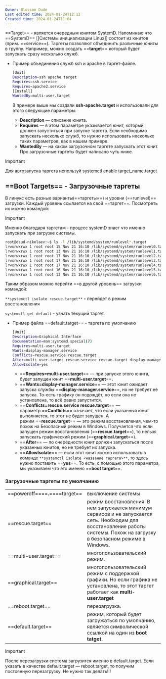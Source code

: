 ```yaml
---
Owner: Blossom Dude
Last edited time: 2024-01-24T12:12
Created time: 2024-01-24T11:04
---
```

==Target== - является очередным юнитом SystemD. Напоминаю что ==SystemD== [[Системы инициализации Linux]] состоит из юнитов (прим. ==service==). Таргеты позволяют объединить различные юниты в группу. Например, можно создать ==**target**== который будет запускать сразу несколько служб.

- Пример объединения служб ssh и apache в таргет-файле.
    
    ```Bash
    [Unit]
    Description=ssh apache target
    Requires=ssh.service
    Requires=apache2.service
    [Install]
    WantedBy=multi-user.target
    ```
    
    В примере выше мы создали **ssh-apache.target** и использовали для этого следующие параметры:
    
    - **Description** — описание юнита.
    - **Requires** — в этом параметре указывается юнит, который должен запуститься при запуске таргета. Если необходимо запускать несколько служб, то нужно использовать несколько таких параметров, как в нашем примере.
    - **WantedBy** — на каком загрузочном таргете запускать этот юнит. Про загрузочные таргеты будет написано чуть ниже.

> [!important]  
> Для автозапуска таргета используй systemctl enable target_name.target  

## ==Boot Targets== - Загрузочные таргеты

  

В линукс есть разные варианты(==таргеты==) и уровни (==runlevel)== загрузки. Каждый уровень ссылается на свой ==таргет==. Посмотреть их можно командой:

> [!important]  
> Именно благодаря таргетам - процесс systemD знает что именно запускать при загрузке системы.  

```Bash
root@dsud-nikolaev:~$ ls -l /lib/systemd/system/runlevel*.target
lrwxrwxrwx 1 root root 15 Nov 21 16:10 /lib/systemd/system/runlevel0.target -> poweroff.target
lrwxrwxrwx 1 root root 13 Nov 21 16:10 /lib/systemd/system/runlevel1.target -> rescue.target
lrwxrwxrwx 1 root root 17 Nov 21 16:10 /lib/systemd/system/runlevel2.target -> multi-user.target
lrwxrwxrwx 1 root root 17 Nov 21 16:10 /lib/systemd/system/runlevel3.target -> multi-user.target
lrwxrwxrwx 1 root root 17 Nov 21 16:10 /lib/systemd/system/runlevel4.target -> multi-user.target
lrwxrwxrwx 1 root root 16 Nov 21 16:10 /lib/systemd/system/runlevel5.target -> graphical.target
lrwxrwxrwx 1 root root 13 Nov 21 16:10 /lib/systemd/system/runlevel6.target -> reboot.target
```

Таким образом можно перейти ==в другой уровень== загрузки командой:  
  
`**systemctl isolate rescue.target**` **-** перейдет в режим восстановления

  

`systemctl get-default` - узнать текущий таргет.

  

- Пример файла ==default.target== - таргета по умолчанию
    
    ```Bash
    [Unit]
    Description=Graphical Interface
    Documentation=man:systemd.special(7)
    Requires=multi-user.target
    Wants=display-manager.service
    Conflicts=rescue.service rescue.target
    After=multi-user.target rescue.service rescue.target display-manager.service
    AllowIsolate=yes
    ```
    
    - ==**Requires=multi-user.target**== — при запуске этого юнита, будет запущен юнит ==**multi-user.target**==.
    - ==**Wants=display-manager.service**== — этот юнит ожидает запуска службы ==**display-manager.service**==, но не требует её запуска. То-есть графику он подождёт, но если она не установлена, то всё равно запустится.
    - ==**Conflicts=rescue.service rescue.target**== — параметр ==**Conflicts**== означает, что если указанный юнит выполняется, то этот не будет запущен. А режим ==**rescue.target**== — это режим восстановления, чем-то похож на Безопасный режим в Windows. Получается что если запущен режим восстановления (==**rescue.target**==), то нельзя запускать графический режим (==**graphical.target**==).
    - ==**After**== — по очерёдности юнит должен запускаться после указанных юнитов, но не требует их запуска.
    - ==**AllowIsolate**== — если этот юнит можно использовать в команде `**systemctl isolate <название таргета>**`, то здесь нужно поставить ==**yes**==. То есть, с помощью этого параметра, мы указываем что это именно ==**boot target**==.
    
      
    

  

### Загрузочные таргеты по умолчанию

|                                 |                                                                                                                                                                               |
| ------------------------------- | ----------------------------------------------------------------------------------------------------------------------------------------------------------------------------- |
| ==poweroff====**.**====target== | выключение системы                                                                                                                                                            |
| ==rescue.target==               | режим восстановления. В нем запускается минимум сервисов и не запускается сеть. Необходим для восстановление работы системы. Похож на загрузку в безопасном режиме в Windows. |
| ==multi-user.target==           | многопользовательский режим.                                                                                                                                                  |
| ==graphical.target==            | многопользовательский режим с поддержкой графики. Но если графика не установлена, то этот таргет работает как **multi-user.target**                                           |
| ==reboot.target==               | перезагрузка.                                                                                                                                                                 |
| ==default.target==              | режим, который будет загружаться по умолчанию, является символической ссылкой на один из **boot tatget**.                                                                     |

> [!important]  
> После перезагрузки система загрузится именно в default.target. Если указать в качестве default.target — reboot.target, то получим постоянную перезагрузку. Не нужно так делать!!!